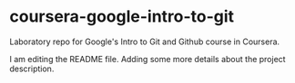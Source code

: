 # coursera-google-intro-to-git
Laboratory repo for Google's Intro to Git and Github course in Coursera.

I am editing the README file. Adding some more details about the project description.
